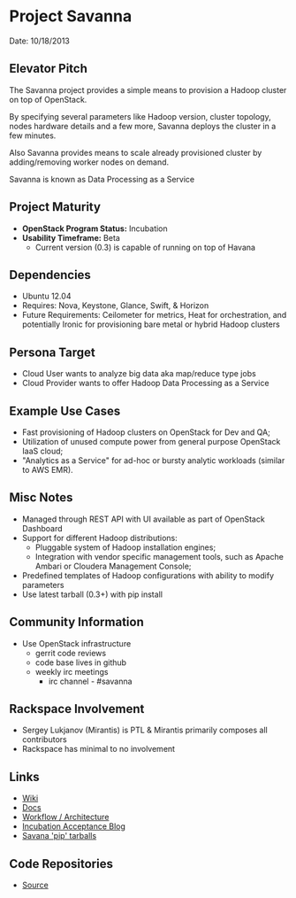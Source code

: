 # Project Savanna 

Date: 10/18/2013

## Elevator Pitch

The Savanna project provides a simple means to provision a Hadoop cluster on
top of OpenStack.

By specifying several parameters like Hadoop version, cluster topology, nodes
hardware details and a few more, Savanna deploys the cluster in a few minutes.

Also Savanna provides means to scale already provisioned cluster 
by adding/removing worker nodes on demand.

Savanna is known as Data Processing as a Service

## Project Maturity
* **OpenStack Program Status:** Incubation
* **Usability Timeframe:** Beta
  * Current version (0.3) is capable of running on top of Havana

## Dependencies
* Ubuntu 12.04
* Requires: Nova, Keystone, Glance, Swift, & Horizon
* Future Requirements: Ceilometer for metrics, Heat for orchestration, and
potentially Ironic for provisioning bare metal or hybrid Hadoop clusters

## Persona Target
* Cloud User wants to analyze big data aka map/reduce type jobs
* Cloud Provider wants to offer Hadoop Data Processing as a Service
  
## Example Use Cases
* Fast provisioning of Hadoop clusters on OpenStack for Dev and QA;
* Utilization of unused compute power from general purpose OpenStack IaaS
  cloud;
* "Analytics as a Service" for ad-hoc or bursty analytic workloads (similar to
  AWS EMR).

## Misc Notes
* Managed through REST API with UI available as part of OpenStack Dashboard
* Support for different Hadoop distributions:
    * Pluggable system of Hadoop installation engines;
    * Integration with vendor specific management tools, such as Apache Ambari or
    Cloudera Management Console;
* Predefined templates of Hadoop configurations with ability to modify
parameters
* Use latest tarball (0.3+) with pip install 

## Community Information
* Use OpenStack infrastructure
  * gerrit code reviews
  * code base lives in github
  * weekly irc meetings
      * irc channel - #savanna

## Rackspace Involvement
* Sergey Lukjanov (Mirantis) is PTL & Mirantis primarily composes all
contributors
* Rackspace has minimal to no involvement

## Links
* [Wiki](https://wiki.openstack.org/wiki/Savanna)
* [Docs](https://savanna.readthedocs.org/en/latest/)
* [Workflow / Architecture](https://savanna.readthedocs.org/en/latest/overview.html#general-workflow)
* [Incubation Acceptance Blog](https://www.mirantis.com/blog/savanna-accepted-into-openstack-incubation/)
* [Savana 'pip' tarballs](http://tarballs.openstack.org/savanna/)

## Code Repositories
* [Source](https://github.com/search?q=%40openstack+savanna)
